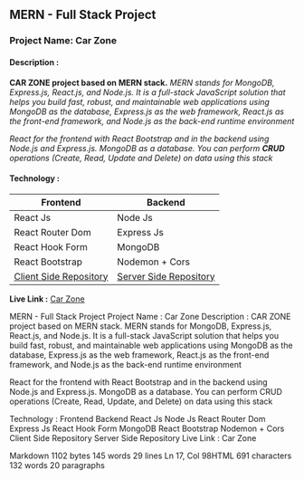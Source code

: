 
## MERN - Full Stack Project  
### Project Name: Car Zone
#### Description  : 
 **CAR ZONE project based on MERN stack.** 
*MERN stands for MongoDB, Express.js, React.js, and Node.js. It is a full-stack JavaScript solution that helps you build fast, robust, and maintainable web applications using MongoDB as the database, Express.js as the web framework, React.js as the front-end framework, and Node.js as the back-end runtime environment*

*React for the frontend with React Bootstrap and in the backend using Node.js and Express.js.  MongoDB as a database. You can perform **CRUD** operations (Create, Read, Update and Delete) on data using this stack*

#### Technology : 
| Frontend  | Backend |
|--|--|
| React Js |Node Js  |
|React Router Dom |Express Js  |
|React Hook Form|MongoDB  |
|React Bootstrap |Nodemon + Cors  |
|[Client Side Repository](https://github.com/Ikram-Akbar/CarsZone-Client) |[Server Side Repository](https://github.com/Ikram-Akbar/carZone-server/tree/main) |


**Live Link :**  [Car Zone](https://cars-zone-b1414.web.app/%5D%28https://cars-zone-b1414.web.app/)




 






MERN - Full Stack Project
Project Name : Car Zone
Description :
CAR ZONE project based on MERN stack.
MERN stands for MongoDB, Express.js, React.js, and Node.js. It is a full-stack JavaScript solution that helps you build fast, robust, and maintainable web applications using MongoDB as the database, Express.js as the web framework, React.js as the front-end framework, and Node.js as the back-end runtime environment

React for the frontend with React Bootstrap and in the backend using Node.js and Express.js. MongoDB as a database. You can perform CRUD operations (Create, Read, Update, and Delete) on data using this stack

Technology :
Frontend	Backend
React Js	Node Js
React Router Dom	Express Js
React Hook Form	MongoDB
React Bootstrap	Nodemon + Cors
Client Side Repository	Server Side Repository
Live Link : Car Zone

Markdown 1102 bytes 145 words 29 lines Ln 17, Col 98HTML 691 characters 132 words 20 paragraphs
